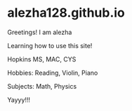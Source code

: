 # alezha128.github.io
Greetings! I am alezha

Learning how to use this site!

Hopkins MS, MAC, CYS

Hobbies: Reading, Violin, Piano

Subjects: Math, Physics

Yayyy!!!


